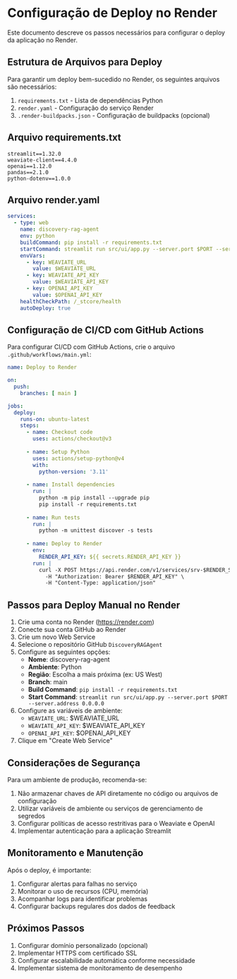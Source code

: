 # Configuração de Deploy no Render

Este documento descreve os passos necessários para configurar o deploy da aplicação no Render.

## Estrutura de Arquivos para Deploy

Para garantir um deploy bem-sucedido no Render, os seguintes arquivos são necessários:

1. `requirements.txt` - Lista de dependências Python
2. `render.yaml` - Configuração do serviço Render
3. `.render-buildpacks.json` - Configuração de buildpacks (opcional)

## Arquivo requirements.txt

```
streamlit==1.32.0
weaviate-client==4.4.0
openai==1.12.0
pandas==2.1.0
python-dotenv==1.0.0
```

## Arquivo render.yaml

```yaml
services:
  - type: web
    name: discovery-rag-agent
    env: python
    buildCommand: pip install -r requirements.txt
    startCommand: streamlit run src/ui/app.py --server.port $PORT --server.address 0.0.0.0
    envVars:
      - key: WEAVIATE_URL
        value: $WEAVIATE_URL
      - key: WEAVIATE_API_KEY
        value: $WEAVIATE_API_KEY
      - key: OPENAI_API_KEY
        value: $OPENAI_API_KEY
    healthCheckPath: /_stcore/health
    autoDeploy: true
```

## Configuração de CI/CD com GitHub Actions

Para configurar CI/CD com GitHub Actions, crie o arquivo `.github/workflows/main.yml`:

```yaml
name: Deploy to Render

on:
  push:
    branches: [ main ]

jobs:
  deploy:
    runs-on: ubuntu-latest
    steps:
      - name: Checkout code
        uses: actions/checkout@v3
      
      - name: Setup Python
        uses: actions/setup-python@v4
        with:
          python-version: '3.11'
      
      - name: Install dependencies
        run: |
          python -m pip install --upgrade pip
          pip install -r requirements.txt
      
      - name: Run tests
        run: |
          python -m unittest discover -s tests
      
      - name: Deploy to Render
        env:
          RENDER_API_KEY: ${{ secrets.RENDER_API_KEY }}
        run: |
          curl -X POST https://api.render.com/v1/services/srv-$RENDER_SERVICE_ID/deploys \
            -H "Authorization: Bearer $RENDER_API_KEY" \
            -H "Content-Type: application/json"
```

## Passos para Deploy Manual no Render

1. Crie uma conta no Render (https://render.com)
2. Conecte sua conta GitHub ao Render
3. Crie um novo Web Service
4. Selecione o repositório GitHub `DiscoveryRAGAgent`
5. Configure as seguintes opções:
   - **Nome**: discovery-rag-agent
   - **Ambiente**: Python
   - **Região**: Escolha a mais próxima (ex: US West)
   - **Branch**: main
   - **Build Command**: `pip install -r requirements.txt`
   - **Start Command**: `streamlit run src/ui/app.py --server.port $PORT --server.address 0.0.0.0`
6. Configure as variáveis de ambiente:
   - `WEAVIATE_URL`: $WEAVIATE_URL
   - `WEAVIATE_API_KEY`: $WEAVIATE_API_KEY
   - `OPENAI_API_KEY`: $OPENAI_API_KEY
7. Clique em "Create Web Service"

## Considerações de Segurança

Para um ambiente de produção, recomenda-se:

1. Não armazenar chaves de API diretamente no código ou arquivos de configuração
2. Utilizar variáveis de ambiente ou serviços de gerenciamento de segredos
3. Configurar políticas de acesso restritivas para o Weaviate e OpenAI
4. Implementar autenticação para a aplicação Streamlit

## Monitoramento e Manutenção

Após o deploy, é importante:

1. Configurar alertas para falhas no serviço
2. Monitorar o uso de recursos (CPU, memória)
3. Acompanhar logs para identificar problemas
4. Configurar backups regulares dos dados de feedback

## Próximos Passos

1. Configurar domínio personalizado (opcional)
2. Implementar HTTPS com certificado SSL
3. Configurar escalabilidade automática conforme necessidade
4. Implementar sistema de monitoramento de desempenho
